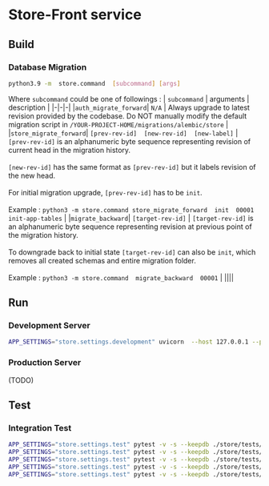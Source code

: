 # Store-Front service
## Build
### Database Migration
```bash
python3.9 -m  store.command  [subcommand] [args]
```

Where `subcommand` could be one of followings :
| `subcommand` | arguments | description |
|-|-|-|
|`auth_migrate_forward`| `N/A` | Always upgrade to latest revision provided by the codebase. Do NOT manually modify the default migration script in `/YOUR-PROJECT-HOME/migrations/alembic/store` |
|`store_migrate_forward`| `[prev-rev-id]  [new-rev-id]  [new-label]` | `[prev-rev-id]` is an alphanumeric byte sequence representing revision of current head in the migration history. <br><br> `[new-rev-id]` has the same format as `[prev-rev-id]` but it labels revision of the new head. <br><br> For initial migration upgrade, `[prev-rev-id]` has to be `init`. <br><br> Example : `python3 -m store.command store_migrate_forward  init  00001  init-app-tables` |
|`migrate_backward`| `[target-rev-id]` | `[target-rev-id]` is an alphanumeric byte sequence representing revision at previous point of the migration history. <br><br> To downgrade back to initial state `[target-rev-id]` can also be `init`, which removes all created schemas and entire migration folder.<br><br> Example : `python3 -m store.command  migrate_backward  00001` |
||||

## Run
### Development Server
```bash
APP_SETTINGS="store.settings.development" uvicorn  --host 127.0.0.1 --port 8011 store.entry:app
```

### Production Server
(TODO)

## Test
### Integration Test
```bash
APP_SETTINGS="store.settings.test" pytest -v -s --keepdb ./store/tests/storeprofile/models.py
APP_SETTINGS="store.settings.test" pytest -v -s --keepdb ./store/tests/storeprofile/views.py
APP_SETTINGS="store.settings.test" pytest -v -s --keepdb ./store/tests/staff.py
APP_SETTINGS="store.settings.test" pytest -v -s --keepdb ./store/tests/business_hours.py
APP_SETTINGS="store.settings.test" pytest -v -s --keepdb ./store/tests/products.py
```

